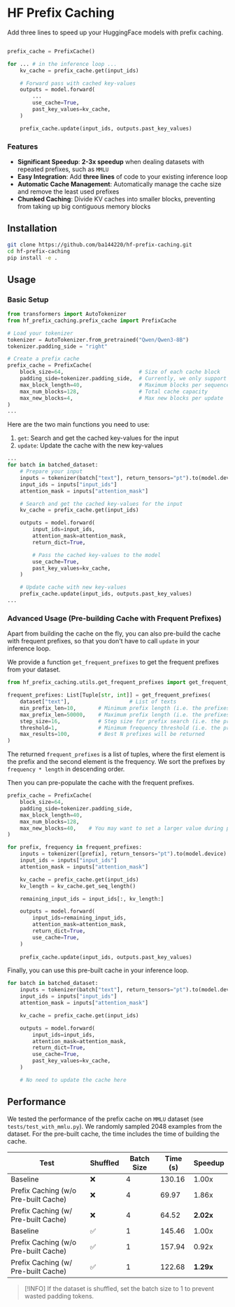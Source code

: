 # HF Prefix Caching

Add three lines to speed up your HuggingFace models with prefix caching.

```python

prefix_cache = PrefixCache()

for ... # in the inference loop ...
    kv_cache = prefix_cache.get(input_ids)

    # Forward pass with cached key-values
    outputs = model.forward(
        ...
        use_cache=True,
        past_key_values=kv_cache,
    )

    prefix_cache.update(input_ids, outputs.past_key_values)
```

### Features

- **Significant Speedup**: **2-3x speedup** when dealing datasets with repeated prefixes, such as `MMLU`
- **Easy Integration**: Add **three lines** of code to your existing inference loop
- **Automatic Cache Management**: Automatically manage the cache size and remove the least used prefixes
- **Chunked Caching**: Divide KV caches into smaller blocks, preventing from taking up big contiguous memory blocks

## Installation

```bash
git clone https://github.com/ba144220/hf-prefix-caching.git
cd hf-prefix-caching
pip install -e .
```

## Usage

### Basic Setup

```python
from transformers import AutoTokenizer
from hf_prefix_caching.prefix_cache import PrefixCache

# Load your tokenizer
tokenizer = AutoTokenizer.from_pretrained("Qwen/Qwen3-8B")
tokenizer.padding_side = "right"

# Create a prefix cache
prefix_cache = PrefixCache(
    block_size=64,                        # Size of each cache block
    padding_side=tokenizer.padding_side,  # Currently, we only support right padding
    max_block_length=40,                  # Maximum blocks per sequence
    max_num_blocks=128,                   # Total cache capacity
    max_new_blocks=4,                     # Max new blocks per update
)
...
```

Here are the two main functions you need to use:

1. `get`: Search and get the cached key-values for the input
2. `update`: Update the cache with the new key-values

```python
...
for batch in batched_dataset:
    # Prepare your input
    inputs = tokenizer(batch["text"], return_tensors="pt").to(model.device)
    input_ids = inputs["input_ids"]
    attention_mask = inputs["attention_mask"]

    # Search and get the cached key-values for the input
    kv_cache = prefix_cache.get(input_ids)

    outputs = model.forward(
        input_ids=input_ids,
        attention_mask=attention_mask,
        return_dict=True,

        # Pass the cached key-values to the model
        use_cache=True,
        past_key_values=kv_cache,
    )

    # Update cache with new key-values
    prefix_cache.update(input_ids, outputs.past_key_values)
...
```

### Advanced Usage (Pre-building Cache with Frequent Prefixes)

Apart from building the cache on the fly, you can also pre-build the cache with frequent prefixes, so that you don't have to call `update` in your inference loop.

We provide a function `get_frequent_prefixes` to get the frequent prefixes from your dataset.

```python
from hf_prefix_caching.utils.get_frequent_prefixes import get_frequent_prefixes

frequent_prefixes: List[Tuple[str, int]] = get_frequent_prefixes(
    dataset["text"],                   # List of texts
    min_prefix_len=10,       # Minimum prefix length (i.e. the prefixes will be at least 10 characters long)
    max_prefix_len=50000,    # Maximum prefix length (i.e. the prefixes will be at most 50000 characters long)
    step_size=16,            # Step size for prefix search (i.e. the prefixes will be searched in chunks of 16 characters)
    threshold=1,             # Minimum frequency threshold (i.e. the prefixes will be kept if they appear at least 1 time)
    max_results=100,         # Best N prefixes will be returned
)
```

The returned `frequent_prefixes` is a list of tuples, where the first element is the prefix and the second element is the frequency.
We sort the prefixes by `frequency * length` in descending order.

Then you can pre-populate the cache with the frequent prefixes.

```python
prefix_cache = PrefixCache(
    block_size=64,
    padding_side=tokenizer.padding_side,
    max_block_length=40,
    max_num_blocks=128,
    max_new_blocks=40,    # You may want to set a larger value during pre-building (i.e. build cache more aggressively)
)

for prefix, frequency in frequent_prefixes:
    inputs = tokenizer([prefix], return_tensors="pt").to(model.device)
    input_ids = inputs["input_ids"]
    attention_mask = inputs["attention_mask"]

    kv_cache = prefix_cache.get(input_ids)
    kv_length = kv_cache.get_seq_length()

    remaining_input_ids = input_ids[:, kv_length:]

    outputs = model.forward(
        input_ids=remaining_input_ids,
        attention_mask=attention_mask,
        return_dict=True,
        use_cache=True,
    )
    
    prefix_cache.update(input_ids, outputs.past_key_values)
```

Finally, you can use this pre-built cache in your inference loop.

```python
for batch in batched_dataset:
    inputs = tokenizer(batch["text"], return_tensors="pt").to(model.device)
    input_ids = inputs["input_ids"]
    attention_mask = inputs["attention_mask"]

    kv_cache = prefix_cache.get(input_ids)

    outputs = model.forward(
        input_ids=input_ids,
        attention_mask=attention_mask,
        return_dict=True,
        use_cache=True,
        past_key_values=kv_cache,
    )

    # No need to update the cache here
```

## Performance

We tested the performance of the prefix cache on `MMLU` dataset (see `tests/test_with_mmlu.py`). We randomly sampled 2048 examples from the dataset. For the pre-built cache, the time includes the time of building the cache.

| Test                                | Shuffled | Batch Size | Time (s) | Speedup |
|-------------------------------------|----------|------------|----------|---------|
| Baseline                            | ❌       | 4          | 130.16   | 1.00x   |
| Prefix Caching (w/o Pre-built Cache)| ❌       | 4          | 69.97    | 1.86x   |
| Prefix Caching (w/ Pre-built Cache) | ❌       | 4          | 64.52    | **2.02x**   |
| Baseline                            | ✅       | 1          | 145.46   | 1.00x   |
| Prefix Caching (w/o Pre-built Cache)| ✅       | 1          | 157.94   | 0.92x   |
| Prefix Caching (w/ Pre-built Cache) | ✅       | 1          | 122.68   | **1.29x**   |

> [!INFO]
> If the dataset is shuffled, set the batch size to 1 to prevent wasted padding tokens.
